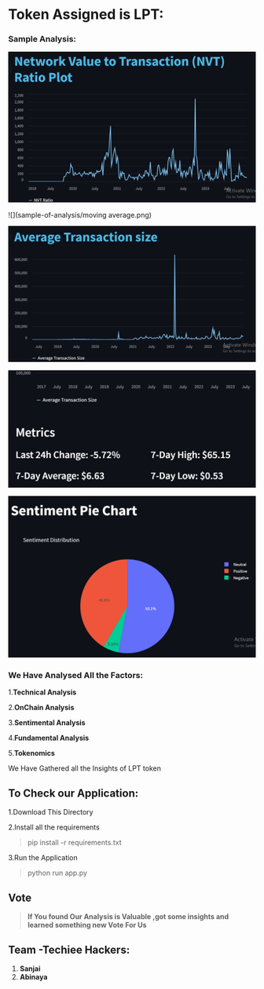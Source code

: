 # Token Assigned is LPT:


### Sample Analysis:
![](sample-of-analysis/NVT-ratio.png)

![](sample-of-analysis/moving average.png)

![](sample-of-analysis/average-t.png)

![](sample-of-analysis/metric.png)

![](sample-of-analysis/sentiment.png)


### We Have Analysed All the Factors:

1.**Technical Analysis**

2.**OnChain Analysis**

3.**Sentimental Analysis**

4.**Fundamental Analysis**

5.**Tokenomics**


We Have Gathered all the Insights  of LPT token

## To Check our Application:

1.Download This Directory

2.Install all the requirements
   >pip install -r requirements.txt 

3.Run the Application
   >python run app.py


## Vote
>**If You found Our Analysis is Valuable ,got some insights and learned something new Vote For Us**

## Team -Techiee Hackers:
   1. **Sanjai**
   2. **Abinaya**
